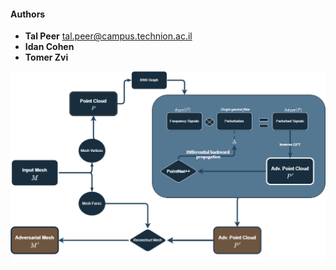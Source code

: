#### Authors
- **Tal Peer** tal.peer@campus.technion.ac.il
- **Idan Cohen**
- **Tomer Zvi** 

![](imgs/diagram.png)

